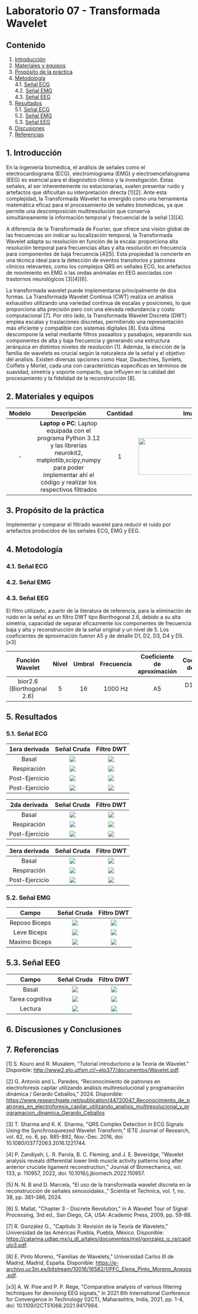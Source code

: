 # Laboratorio 07 - Transformada Wavelet
## Contenido
1. [Introducción](#id1)
2. [Materiales y equipos](#id2)
3. [Propósito de la práctica](#id3)
4. [Metodología](#id4)<br>
  4.1. [Señal ECG](#id5)<br>
  4.2. [Señal EMG](#id6)<br>
  4.3. [Señal EEG](#id7)<br>
5. [Resultados](#id8)<br>
  5.1. [Señal ECG](#id9)<br>
  5.2. [Señal EMG](#id10)<br>
  5.3. [Señal EEG](#id11)<br>
6. [Discusiones](#id12)
7. [Referencias](#id13)


## 1. Introducción <a name="id1"></a>

En la ingeniería biomédica, el análisis de señales como el electrocardiograma (ECG), electromiograma (EMG) y electroencefalograma (EEG) es esencial para el diagnóstico clínico y la investigación. Estas señales, al ser inherentemente no estacionarias, suelen presentar ruido y artefactos que dificultan su interpretación directa [1][2]. Ante esta complejidad, la Transformada Wavelet ha emergido como una herramienta matemática eficaz para el procesamiento de señales biomédicas, ya que permite una descomposición multiresolución que conserva simultáneamente la información temporal y frecuencial de la señal [3][4].

A diferencia de la Transformada de Fourier, que ofrece una visión global de las frecuencias sin indicar su localización temporal, la Transformada Wavelet adapta su resolución en función de la escala: proporciona alta resolución temporal para frecuencias altas y alta resolución en frecuencia para componentes de baja frecuencia [4][5]. Esta propiedad la convierte en una técnica ideal para la detección de eventos transitorios y patrones clínicos relevantes, como los complejos QRS en señales ECG, los artefactos de movimiento en EMG o las ondas anómalas en EEG asociadas con trastornos neurológicos [3][4][6].

La transformada wavelet puede implementarse principalmente de dos formas. La Transformada Wavelet Continua (CWT) realiza un análisis exhaustivo utilizando una variedad continua de escalas y posiciones, lo que proporciona alta precisión pero con una elevada redundancia y costo computacional [7]. Por otro lado, la Transformada Wavelet Discreta (DWT) emplea escalas y traslaciones discretas, permitiendo una representación más eficiente y compatible con sistemas digitales [8]. Esta última descompone la señal mediante filtros pasaaltos y pasabajos, separando sus componentes de alta y baja frecuencia y generando una estructura jerárquica en distintos niveles de resolución [1]. Además, la elección de la familia de wavelets es crucial según la naturaleza de la señal y el objetivo del análisis. Existen diversas opciones como Haar, Daubechies, Symlets, Coiflets y Morlet, cada una con características específicas en términos de suavidad, simetría y soporte compacto, que influyen en la calidad del procesamiento y la fidelidad de la reconstrucción [8].

## 2. Materiales y equipos <a name="id2"></a>
<div align="center">

|  **Modelo**  | **Descripción** | **Cantidad** | **Imagen** |
|:------------:|:---------------:|:------------:|:----------:|
|-|**Laptop o PC**: Laptop equipada con el programa Python 3.12 y las librerías neurokit2, matplotlib,scipy,numpy para poder implementar ahí el código y realizar los respectivos filtrados|1|<image width="300" height="100" src="https://eu-images.contentstack.com/v3/assets/blt07f68461ccd75245/blte12a184fec085629/6706c29adabd3cb01a7aff9c/Python-logo-1716x965_-_2024-10-09.jpg?width=1280&auto=webp&quality=95&format=jpg&disable=upscale">|

</div>


## 3. Propósito de la práctica <a name="id3"></a>
Implementar y comparar el filtrado wavelet para reducir el ruido por artefactos producidos de las señales ECG, EMG y EEG.

## 4. Metodología <a name="id4"></a>

### 4.1. Señal ECG <a name="id5"></a>
### 4.2. Señal EMG <a name="id6"></a>
### 4.3. Señal EEG <a name="id7"></a>
El filtro utilizado, a partir de la literatura de referencia, para la eliminación de ruido en la señal es un filtro DWT tipo Biorthogonal 2.6, debido a su alta simetría, capacidad de separar eficazmente los componentes de frecuencia baja y alta y reconstrucción de la señal original y un nivel de 5. Los coeficientes de aproximación fueron A5 y de detalle D1, D2, D3, D4 y D5. [x3]
<div align="center">
	
|  **Función Wavelet**  | **Nivel** | **Umbral** | **Frecuencia** | **Coeficiente de aproximación** | **Coeficientes de detalle** | 
|:------------:|:---------------:|:------------:|:------------:|:------------:|:------------:|
|bior2.6 (Biorthogonal 2.6)|5|16|1000 Hz|A5| D1, D2, D3, D4, D5|
</div>

  
## 5. Resultados <a name="id8"></a>

### 5.1. Señal ECG <a name="id9"></a>


| 1era derivada | Señal Cruda | Filtro DWT |
|:-------------:|:------------:|:-------------------:|
| Basal         | ![](./imagesL7/ecg_reposo1der.png) | ![](./imagesL7/wavelet_ecg_ejer1der_lvl5.png) |
| Respiración   | ![](./imagesL7/ecg_resp1der.png) | ![](./imagesL7/wavelet_ecg_resp1der.png) |
| Post-Ejercicio| ![](./imagesL7/ecg_ejerLarga1der.png) | ![](./imagesL7/wavelet_ecg_respLarga1der.png) |
| Post-Ejercicio| ![](./imagesL7/ecg_ejer1der.png) | ![](./imagesL7/wavelet_ecg_ejer1der.png) | 


| 2da derivada | Señal Cruda | Filtro DWT |
|:-------------:|:------------:|:-------------------:|
| Basal         | ![](./imagesL7/ecg_señal_cruda_basal2der.png) | ![](./imagesL7/ecg_señal_filtrada_basal1der_eliptic.png) |
| Respiración   | ![](./imagesL7/ecg_señal_cruda_resp2der.png) | ![](./imagesL7/ecg_señal_filtrada_resp1der_eliptic.png) |
| Post-Ejercicio| ![](./imagesL7/ecg_señal_cruda_ejer2der.png) | ![](./imagesL7/ecg_señal_filtrada_ejer1der_eliptic.png) | 


| 3era derivada | Señal Cruda | Filtro DWT |
|:-------------:|:------------:|:-------------------:|
| Basal         | ![](./imagesL7/ecg_señal_cruda_basal3der.png) | ![](./imagesL7/ecg_señal_filtrada_basal1der_eliptic.png) |
| Respiración   | ![](./imagesL7/ecg_señal_cruda_resp3der.png) | ![](./imagesL7/ecg_señal_filtrada_resp1der_eliptic.png) |
| Post-Ejercicio| ![](./imagesL7/ecg_señal_cruda_ejer3der.png) | ![](./imagesL7/ecg_señal_filtrada_ejer1der_eliptic.png) | 



### 5.2. Señal EMG <a name="id9"></a>


| Campo | Señal Cruda | Filtro DWT |
|:-------------:|:------------:|:-------------------:|
| Reposo Biceps        | ![](./imagesL7/emg_señal_cruda_reposobiceps.png) | ![](./imagesL7/emg_señal_filtrada_reposobiceps_elliptic.png) |
| Leve Biceps | ![](./imagesL7/emg_señal_cruda_levebiceps.png) | ![](./imagesL7/emg_señal_filtrada_levebiceps_elliptic.png) |
| Maximo Biceps| ![](./imagesL7/emg_señal_cruda_maxbiceps.png) | ![](./imagesL7/emg_señal_filtrada_maxbiceps_elliptic.png) |


## 5.3. Señal EEG <a name="id10"></a>


| Campo | Señal Cruda | Filtro DWT |
|:-------------:|:------------:|:-------------------:|
| Basal | ![](./imagesL7/eeg_cruda_basal.png) | ![](./imagesL7/eeg_filtrada_basal.png) |
| Tarea cognitiva | ![](./imagesL7/eeg_cruda_tareacognitiva.png) | ![](./imagesL7/eeg_filtrada_tareacognitiva.png) |
| Lectura| ![](./imagesL7/eeg_cruda_lectura.png) | ![](./imagesL7/eeg_filtrada_lectura.png) |


## 6. Discusiones y Conclusiones <a name="id11"></a>

## 7. Referencias <a name="id12"></a>

[1] S. Kouro and R. Musalem, “Tutorial introductorio a la Teoría de Wavelet.” Disponble: http://www2.elo.utfsm.cl/~elo377/documentos/Wavelet.pdf.

[2] G. Antonio and L. Paredes, “Reconocimiento de patrones en electroforesis capilar utilizando análisis multiresolucional y programación dinámica / Gerardo Ceballos,” 2024. Disponible: https://www.researchgate.net/publication/44720047_Reconocimiento_de_patrones_en_electroforesis_capilar_utilizando_analisis_multiresolucional_y_programacion_dinamica_Gerardo_Ceballos

[3] T. Sharma and K. K. Sharma, "QRS Complex Detection in ECG Signals Using the Synchrosqueezed Wavelet Transform," IETE Journal of Research, vol. 62, no. 6, pp. 885-892, Nov.-Dec. 2016, doi: 10.1080/03772063.2016.1221744.

[4] P. Zandiyeh, L. R. Parola, B. C. Fleming, and J. E. Beveridge, "Wavelet analysis reveals differential lower limb muscle activity patterns long after anterior cruciate ligament reconstruction," Journal of Biomechanics, vol. 133, p. 110957, 2022, doi: 10.1016/j.jbiomech.2022.110957.

[5] N. N. B and D. Marcela, “El uso de la transformada wavelet discreta en la reconstrucción de señales senosoidales.,” Scientia et Technica, vol. 1, no. 38, pp. 381–386, 2024‌‌.

[6] S. Mallat, "Chapter 3 - Discrete Revolution," in A Wavelet Tour of Signal Processing, 3rd ed., San Diego, CA, USA: Academic Press, 2009, pp. 59-88.

[7] R. González G., "Capítulo 3: Revisión de la Teoría de Wavelets," Universidad de las Américas Puebla, Puebla, México. Disponible: https://catarina.udlap.mx/u_dl_a/tales/documentos/mel/gonzalez_g_ra/capitulo3.pdf.

[8]  E. Pinto Moreno, "Familias de Wavelets," Universidad Carlos III de Madrid, Madrid, España. Disponible: https://e-archivo.uc3m.es/bitstream/10016/16582/1/PFC_Elena_Pinto_Moreno_Anexos.pdf. 


[x3] A. W. Pise and P. P. Rege, "Comparative analysis of various filtering techniques for denoising EEG signals," in 2021 6th International Conference for Convergence in Technology (I2CT), Maharashtra, India, 2021, pp. 1-4, doi: 10.1109/I2CT51068.2021.9417984.
